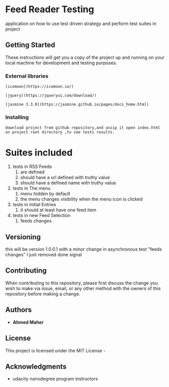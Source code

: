 
 # Feed Reader Testing

application on how to use test driven strategy and perform test suites in project

## Getting Started

These instructions will get you a copy of the project up and running on your local machine for development and testing purposes.

### External libraries

```
[icomoon](https://icomoon.io/)
```
```
[jquery](https://jqueryui.com/download/)
```
```
[jasmine 3.3.0](https://jasmine.github.io/pages/docs_home.html)
```


### Installing

```
download project from github repository,and unzip it open index.html on project root directory ,to see tests results.
```


# Suites included

1. tests in RSS Feeds 
    1. are defined
    2. should have a url defined with truthy value  
    3. should have a defined name with truthy value
2. tests in The menu
    1. menu hidden by default
    2. the menu changes visibility when the menu icon is clicked
3. tests in Initial Entries
    1. it should at least have one feed item
4. tests in new Feed Selection
    1. feeds changes

## Versioning
this will be version 1.0.0.1 with a minor change in asynchronous test "feeds changes" I just removed done signal	
	
## Contributing

When contributing to this repository, please first discuss the change you wish to make via issue, email, or any other method with the owners of this repository before making a change.



## Authors

* **Ahmed Maher** 



## License

This project is licensed under the MIT License - 

## Acknowledgments

* udacity nanodegree program instructors

